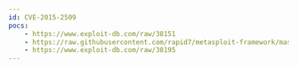 ```yaml
---
id: CVE-2015-2509
pocs:
    - https://www.exploit-db.com/raw/38151
    - https://raw.githubusercontent.com/rapid7/metasploit-framework/master/modules/exploits/windows/fileformat/ms15_100_mcl_exe.rb
    - https://www.exploit-db.com/raw/38195
---
```

